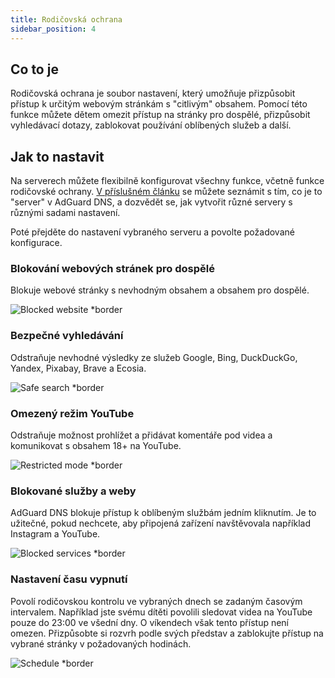 ```yaml
---
title: Rodičovská ochrana
sidebar_position: 4
---
```


## Co to je

Rodičovská ochrana je soubor nastavení, který umožňuje přizpůsobit přístup k určitým webovým stránkám s "citlivým" obsahem.  Pomocí této funkce můžete dětem omezit přístup na stránky pro dospělé, přizpůsobit vyhledávací dotazy, zablokovat používání oblíbených služeb a další.

## Jak to nastavit

Na serverech můžete flexibilně konfigurovat všechny funkce, včetně funkce rodičovské ochrany. [V příslušném článku](private-dns/server-and-settings/server-and-settings.md) se můžete seznámit s tím, co je to "server" v AdGuard DNS, a dozvědět se, jak vytvořit různé servery s různými sadami nastavení.

Poté přejděte do nastavení vybraného serveru a povolte požadované konfigurace.

### Blokování webových stránek pro dospělé

Blokuje webové stránky s nevhodným obsahem a obsahem pro dospělé.

![Blocked website \*border](https://cdn.adtidy.org/content/kb/dns/private/new_dns/parental_control/adult_blocked.png)

### Bezpečné vyhledávání

Odstraňuje nevhodné výsledky ze služeb Google, Bing, DuckDuckGo, Yandex, Pixabay, Brave a Ecosia.

![Safe search \*border](https://cdn.adtidy.org/content/kb/dns/private/new_dns/parental_control/porn.png)

### Omezený režim YouTube

Odstraňuje možnost prohlížet a přidávat komentáře pod videa a komunikovat s obsahem 18+ na YouTube.

![Restricted mode \*border](https://cdn.adtidy.org/content/kb/dns/private/new_dns/parental_control/restricted.png)

### Blokované služby a weby

AdGuard DNS blokuje přístup k oblíbeným službám jedním kliknutím. Je to užitečné, pokud nechcete, aby připojená zařízení navštěvovala například Instagram a YouTube.

![Blocked services \*border](https://cdn.adtidy.org/content/kb/dns/private/new_dns/parental_control/blocked_services.png)

### Nastavení času vypnutí

Povolí rodičovskou kontrolu ve vybraných dnech se zadaným časovým intervalem. Například jste svému dítěti povolili sledovat videa na YouTube pouze do 23:00 ve všední dny. O víkendech však tento přístup není omezen. Přizpůsobte si rozvrh podle svých představ a zablokujte přístup na vybrané stránky v požadovaných hodinách.

![Schedule \*border](https://cdn.adtidy.org/content/kb/dns/private/new_dns/parental_control/schedule.png)
